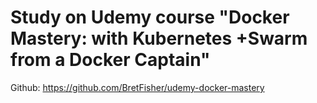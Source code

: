 # Study on Udemy course "Docker Mastery: with Kubernetes +Swarm from a Docker Captain"  
Github: https://github.com/BretFisher/udemy-docker-mastery